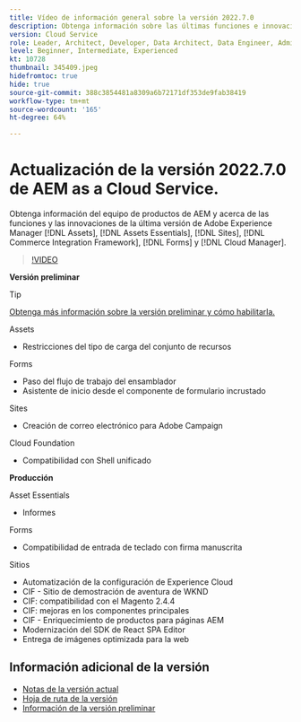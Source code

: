 ```yaml
---
title: Vídeo de información general sobre la versión 2022.7.0
description: Obtenga información sobre las últimas funciones e innovaciones de la versión 2022-7-0 para Adobe Experience Manager  [!DNL Assets Essentials], [!DNL Sites], [!DNL Screens], [!DNL Forms]  y  [!DNL Cloud Foundation].
version: Cloud Service
role: Leader, Architect, Developer, Data Architect, Data Engineer, Admin, User
level: Beginner, Intermediate, Experienced
kt: 10728
thumbnail: 345409.jpeg
hidefromtoc: true
hide: true
source-git-commit: 388c3854481a8309a6b72171df353de9fab38419
workflow-type: tm+mt
source-wordcount: '165'
ht-degree: 64%

---
```


# Actualización de la versión 2022.7.0 de AEM as a Cloud Service.

Obtenga información del equipo de productos de AEM y acerca de las funciones y las innovaciones de la última versión de Adobe Experience Manager [!DNL Assets], [!DNL Assets Essentials], [!DNL Sites], [!DNL Commerce Integration Framework], [!DNL Forms] y [!DNL Cloud Manager].

>[!VIDEO](https://video.tv.adobe.com/v/345409/?quality=12&learn=on)

**Versión preliminar**

>[!TIP]
>
>[Obtenga más información sobre la versión preliminar y cómo habilitarla.](https://experienceleague.adobe.com/docs/experience-manager-cloud-service/content/release-notes/prerelease.html?lang=es)

Assets

* Restricciones del tipo de carga del conjunto de recursos

Forms

* Paso del flujo de trabajo del ensamblador
* Asistente de inicio desde el componente de formulario incrustado

Sites

* Creación de correo electrónico para Adobe Campaign

Cloud Foundation

* Compatibilidad con Shell unificado

**Producción**

Asset Essentials

* Informes

Forms

* Compatibilidad de entrada de teclado con firma manuscrita

Sitios

* Automatización de la configuración de Experience Cloud
* CIF - Sitio de demostración de aventura de WKND
* CIF: compatibilidad con el Magento 2.4.4
* CIF: mejoras en los componentes principales
* CIF - Enriquecimiento de productos para páginas AEM
* Modernización del SDK de React SPA Editor
* Entrega de imágenes optimizada para la web

<!--- Have questions about the release?  Discuss the release in [Experience League Communities](https://adobe.ly/3NDPR8Y). --->

## Información adicional de la versión

* [Notas de la versión actual](https://experienceleague.adobe.com/docs/experience-manager-cloud-service/content/release-notes/home.html?lang=es)
* [Hoja de ruta de la versión](https://experienceleague.adobe.com/docs/experience-manager-release-information/aem-release-updates/update-releases-roadmap.html?lang=es)
* [Información de la versión preliminar](https://experienceleague.adobe.com/docs/experience-manager-cloud-service/content/release-notes/prerelease.html)
